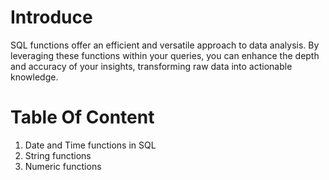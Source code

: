 # Introduce
SQL functions offer an efficient and versatile approach to data analysis. By leveraging these functions within your queries, you can enhance the depth and accuracy of your insights, transforming raw data into actionable knowledge.
# Table Of Content
1. Date and Time functions in SQL
2. String functions
3. Numeric functions
